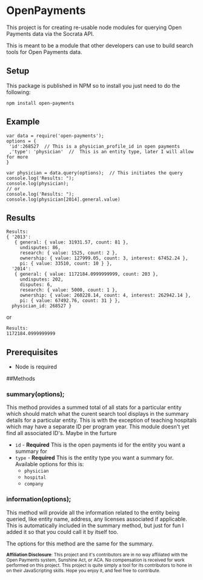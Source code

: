 # OpenPayments

This project is for creating re-usable node modules for querying Open Payments data via the Socrata API.

This is meant to be a module that other developers can use to build search tools for Open Payments data.

## Setup
This package is published in NPM so to install you just need to do the following:
```
npm install open-payments
```
## Example
```
var data = require('open-payments');
options = {
 'id':268527  // This is a physician_profile_id in open payments
 ,'type': 'physician'  //  This is an entity type, later I will allow for more
}

var physician = data.query(options);  // This initiates the query
console.log('Results: ");
console.log(physician);
// or
console.log('Results: ");
console.log(physician[2014].general.value)
```
## Results
```
Results:
{ '2013':
   { general: { value: 31931.57, count: 81 },
     undisputes: 86,
     research: { value: 1525, count: 2 },
     ownership: { value: 127999.05, count: 3, interest: 67452.24 },
     pi: { value: 33510, count: 10 } },
  '2014':
   { general: { value: 1172184.0999999999, count: 203 },
     undisputes: 202,
     disputes: 6,
     research: { value: 5000, count: 1 },
     ownership: { value: 260228.14, count: 4, interest: 262942.14 },
     pi: { value: 67492.76, count: 31 } },
  physician_id: 268527 }
```
or
```
Results:
1172184.0999999999
```

## Prerequisites
- Node is required

##Methods

### summary(options);

This method provides a summed total of all stats for a particular entity which should match what the curent search tool displays in the summary details for a particular entity.  This is with the exception of teaching hospitals which may have a separate ID per program year.  This module doesn't yet find all associated ID's.  Maybe in the furture

- `id` - <b>Required</b> This is the open payments id for the entity you want a summary for
- `type` - <b>Required</b> This is the entity type you want a summary for.  Available options for this is:
	- `physician`
	- `hospital`
	- `company`

### information(options);

This method will provide all the information related to the entity being queried, like entity name, address, any licenses associated if applicable.  This is automatically included in the summary method, but just for fun I added it so that you could call it by itself too.

The options for this method are the same for the summary.

<sup><b>Affiliation Disclosure</b>:  This project and it's contributors are in no way affiliated with the Open Payments system, Sunshine Act, or ACA.  No compensation is received for work performed on this project.   This project is quite simply a tool for its contributors to hone in on their JavaScripting skills.  Hope you enjoy it, and feel free to contribute.</sup>
